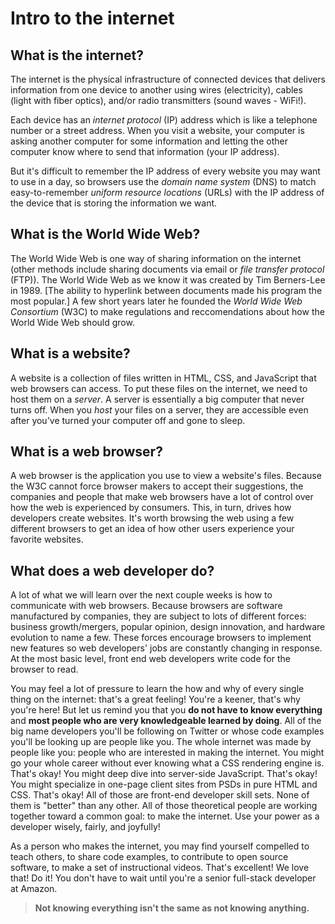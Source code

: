 # Intro to the internet

## What is the internet?

The internet is the physical infrastructure of connected devices that delivers information from one device to another using wires (electricity), cables (light with fiber optics), and/or radio transmitters (sound waves - WiFi!).

Each device has an _internet protocol_ (IP) address which is like a telephone number or a street address. When you visit a website, your computer is asking another computer for some information and letting the other computer know where to send that information (your IP address).  

But it's difficult to remember the IP address of every website you may want to use in a day, so browsers use the _domain name system_ (DNS) to match easy-to-remember  _uniform resource locations_ (URLs) with the IP address of the device that is storing the information we want.

## What is the World Wide Web?

The World Wide Web is one way of sharing information on the internet (other methods include sharing documents via email or _file transfer protocol_ (FTP)).  The World Wide Web as we know it was created by Tim Berners-Lee in 1989. [The ability to hyperlink between documents made his program the most popular.] A few short years later he founded the _World Wide Web Consortium_ (W3C) to make regulations and reccomendations about how the World Wide Web should grow.

## What is a website?

A website is a collection of files written in HTML, CSS, and JavaScript that web browsers can access. To put these files on the internet, we need to host them on a _server_. A server is essentially a big computer that never turns off. When you _host_ your files on a server, they are accessible even after you've turned your computer off and gone to sleep. 

## What is a web browser?

A web browser is the application you use to view a website's files. Because the W3C cannot force browser makers to accept their suggestions, the companies and people that make web browsers have a lot of control over how the web is experienced by consumers. This, in turn, drives how developers create websites. It's worth browsing the web using a few different browsers to get an idea of how other users experience your favorite websites.

## What does a web developer do?

A lot of what we will learn over the next couple weeks is how to communicate with web browsers. Because browsers are software manufactured by companies, they are subject to lots of different forces: business growth/mergers, popular opinion, design innovation, and hardware evolution to name a few. These forces encourage browsers to implement new features so web developers' jobs are constantly changing in response. At the most basic level, front end web developers write code for the browser to read.

You may feel a lot of pressure to learn the how and why of every single thing on the internet: that's a great feeling! You're a keener, that's why you're here! But let us remind you that you **do not have to know everything** and **most people who are very knowledgeable learned by doing**. All of the big name developers you'll be following on Twitter or whose code examples you'll be looking up are people like you. The whole internet was made by people like you: people who are interested in making the internet. You might go your whole career without ever knowing what a CSS rendering engine is. That's okay! You might deep dive into server-side JavaScript. That's okay! You might specialize in one-page client sites from PSDs in pure HTML and CSS. That's okay! All of those are front-end developer skill sets. None of them is "better" than any other. All of those theoretical people are working together toward a common goal: to make the internet. Use your power as a developer wisely, fairly, and joyfully!

As a person who makes the internet, you may find yourself compelled to teach others, to share code examples, to contribute to open source software, to make a set of instructional videos. That's excellent! We love that! Do it! You don't have to wait until you're a senior full-stack developer at Amazon. 

> **Not knowing everything isn't the same as not knowing anything.** 
